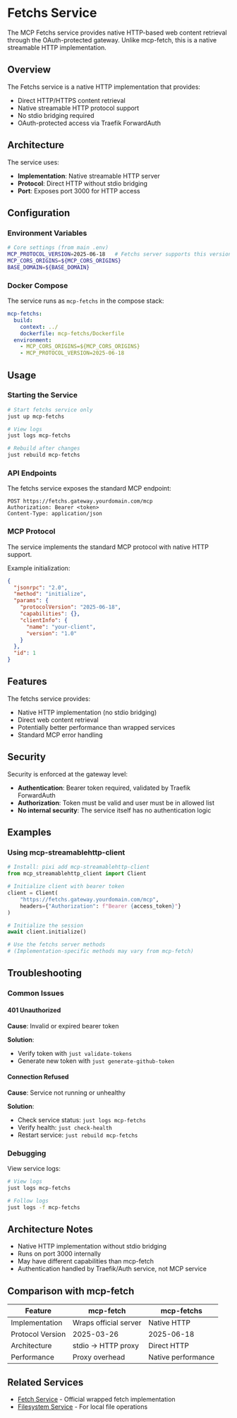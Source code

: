 # Fetchs Service

The MCP Fetchs service provides native HTTP-based web content retrieval through the OAuth-protected gateway. Unlike mcp-fetch, this is a native streamable HTTP implementation.

## Overview

The Fetchs service is a native HTTP implementation that provides:
- Direct HTTP/HTTPS content retrieval
- Native streamable HTTP protocol support
- No stdio bridging required
- OAuth-protected access via Traefik ForwardAuth

## Architecture

The service uses:
- **Implementation**: Native streamable HTTP server
- **Protocol**: Direct HTTP without stdio bridging
- **Port**: Exposes port 3000 for HTTP access

## Configuration

### Environment Variables

```bash
# Core settings (from main .env)
MCP_PROTOCOL_VERSION=2025-06-18   # Fetchs server supports this version
MCP_CORS_ORIGINS=${MCP_CORS_ORIGINS}
BASE_DOMAIN=${BASE_DOMAIN}
```

### Docker Compose

The service runs as `mcp-fetchs` in the compose stack:

```yaml
mcp-fetchs:
  build:
    context: ../
    dockerfile: mcp-fetchs/Dockerfile
  environment:
    - MCP_CORS_ORIGINS=${MCP_CORS_ORIGINS}
    - MCP_PROTOCOL_VERSION=2025-06-18
```

## Usage

### Starting the Service

```bash
# Start fetchs service only
just up mcp-fetchs

# View logs
just logs mcp-fetchs

# Rebuild after changes
just rebuild mcp-fetchs
```

### API Endpoints

The fetchs service exposes the standard MCP endpoint:

```
POST https://fetchs.gateway.yourdomain.com/mcp
Authorization: Bearer <token>
Content-Type: application/json
```

### MCP Protocol

The service implements the standard MCP protocol with native HTTP support.

Example initialization:

```json
{
  "jsonrpc": "2.0",
  "method": "initialize",
  "params": {
    "protocolVersion": "2025-06-18",
    "capabilities": {},
    "clientInfo": {
      "name": "your-client",
      "version": "1.0"
    }
  },
  "id": 1
}
```

## Features

The fetchs service provides:
- Native HTTP implementation (no stdio bridging)
- Direct web content retrieval
- Potentially better performance than wrapped services
- Standard MCP error handling

## Security

Security is enforced at the gateway level:
- **Authentication**: Bearer token required, validated by Traefik ForwardAuth
- **Authorization**: Token must be valid and user must be in allowed list
- **No internal security**: The service itself has no authentication logic

## Examples

### Using mcp-streamablehttp-client

```python
# Install: pixi add mcp-streamablehttp-client
from mcp_streamablehttp_client import Client

# Initialize client with bearer token
client = Client(
    "https://fetchs.gateway.yourdomain.com/mcp",
    headers={"Authorization": f"Bearer {access_token}"}
)

# Initialize the session
await client.initialize()

# Use the fetchs server methods
# (Implementation-specific methods may vary from mcp-fetch)
```

## Troubleshooting

### Common Issues

#### 401 Unauthorized

**Cause**: Invalid or expired bearer token

**Solution**:
- Verify token with `just validate-tokens`
- Generate new token with `just generate-github-token`

#### Connection Refused

**Cause**: Service not running or unhealthy

**Solution**:
- Check service status: `just logs mcp-fetchs`
- Verify health: `just check-health`
- Restart service: `just rebuild mcp-fetchs`

### Debugging

View service logs:

```bash
# View logs
just logs mcp-fetchs

# Follow logs
just logs -f mcp-fetchs
```

## Architecture Notes

- Native HTTP implementation without stdio bridging
- Runs on port 3000 internally
- May have different capabilities than mcp-fetch
- Authentication handled by Traefik/Auth service, not MCP service

## Comparison with mcp-fetch

| Feature | mcp-fetch | mcp-fetchs |
|---------|-----------|------------|
| Implementation | Wraps official server | Native HTTP |
| Protocol Version | 2025-03-26 | 2025-06-18 |
| Architecture | stdio → HTTP proxy | Direct HTTP |
| Performance | Proxy overhead | Native performance |

## Related Services

- [Fetch Service](fetch.md) - Official wrapped fetch implementation
- [Filesystem Service](filesystem.md) - For local file operations
